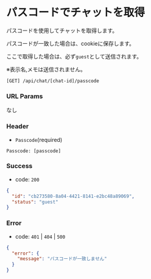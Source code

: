 # パスコードでチャットを取得

パスコードを使用してチャットを取得します。

パスコードが一致した場合は、cookieに保存します。

ここで取得した場合は、必ず`guest`として送信されます。

※表示名,メモは送信されません。

```
[GET] /api/chat/[chat-id]/passcode
```

### URL Params

なし

### Header

- `Passcode`(required)

```text
Passcode: [passcode]
```

### Success

- code: `200`

```json
{
  "id": "cb273580-8a04-4421-8141-e2bc48a89069",
  "status": "guest"
}
```

### Error

- code: `401` | `404` | `500`

```json
{
  "error": {
    "message": "パスコードが一致しません"
  }
}
```